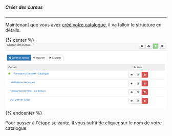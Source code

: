 ##### Créer des cursus
---
Maintenant que vous avez [créé votre catalogue](admin-cursus.md), il va falloir le structure en détails.

{% center %}![](images/cursus-fig29.png){% endcenter %}

Pour passer à l'étape suivante, il vous suffit de cliquer sur le nom de votre catalogue. 

